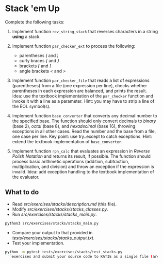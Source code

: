 # Stack 'em Up

Complete the following tasks:

1. Implement function `rev_string_stack` that reverses characters in a string **using** a stack.

1. Implement function `par_checker_ext` to process the following:

   - parentheses _(_ and _)_
   - curly braces _{_ and _}_
   - brackets _[_ and _]_
   - angle brackets _<_ and _>_

1. Implement function `par_checker_file` that reads a list of expressions (parentheses) from a file (one expression per line), checks whether parentheses in each expression are balanced, and prints the result. Idea: use the textbook implementation of the `par_checker` function and invoke it with a line as a parameter. Hint: you may have to strip a line of the EOL symbol(s).

1. Implement function `base_converter` that converts any decimal number to the specified base. The function should only convert decimals to _binary_ (base 2), _octal_ (base 8), and _hexadecimal_ (base 16), throwing exceptions in all other cases. Read the number and the base from a file, one case per line. Key point: use try..except to catch exceptions. Hint: extend the textbook implementation of `base_converter`.

1. Implement function `rpn_calc` that evaluates an expression in _Reverse Polish Notation_ and returns its result, if possible. The function should process basic arithmetic operations (addition, subtraction, multiplication, and division) and throw an exception if the expression is invalid. Idea: add exception handling to the textbook implementation of the evaluator.

## What to do

- Read _src/exercises/stacks/description.md_ (this file).
- Modify _src/exercises/stacks/stacks_classes.py_.
- Run _src/exercises/stacks/stacks_main.py_.

```bash
python3 src/exercises/stacks/stacks_main.py
```

- Compare your output to that provided in _tests/exercises/stacks/stacks_output.txt_.
- Test your implementation.

```bash
python -m pytest tests/exercises/stacks/test_stacks.py
```exercises and submit your source code to KATIE as a single file (archive).
